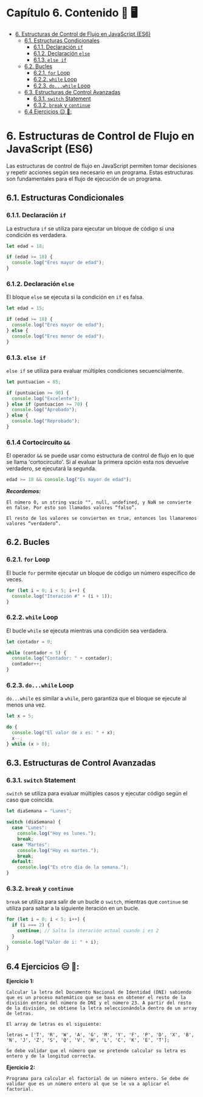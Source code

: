 # **Capítulo 6. Contenido 📝** 🖥️

- [6. Estructuras de Control de Flujo en JavaScript (ES6)](#6-estructuras-de-control-de-flujo-en-javascript-es6)
  - [6.1. Estructuras Condicionales](#61-estructuras-condicionales)
    - [6.1.1. Declaración `if`](#611-declaraci%C3%B3n-if)
    - [6.1.2. Declaración `else`](#612-declaraci%C3%B3n-else)
    - [6.1.3. `else if`](#613-else-if)
  - [6.2. Bucles](#62-bucles)
    - [6.2.1. `for` Loop](#621-for-loop)
    - [6.2.2. `while` Loop](#622-while-loop)
    - [6.2.3. `do...while` Loop](#623-dowhile-loop)
  - [6.3. Estructuras de Control Avanzadas](#63-estructuras-de-control-avanzadas)
    - [6.3.1. `switch` Statement](#631-switch-statement)
    - [6.3.2. `break` y `continue`](#632-break-y-continue)
  - [6.4 Ejercicios 😑 📖:](#64-ejercicios--)

<!-- END doctoc generated TOC please keep comment here to allow auto update -->

# 6. Estructuras de Control de Flujo en JavaScript (ES6)

Las estructuras de control de flujo en JavaScript permiten tomar decisiones y repetir acciones según sea necesario en un programa. Estas estructuras son fundamentales para el flujo de ejecución de un programa.

## 6.1. Estructuras Condicionales

### 6.1.1. Declaración `if`

La estructura `if` se utiliza para ejecutar un bloque de código si una condición es verdadera.

```javascript
let edad = 18;

if (edad >= 18) {
  console.log("Eres mayor de edad");
}
```

### 6.1.2. Declaración `else`

El bloque `else` se ejecuta si la condición en `if` es falsa.

```javascript
let edad = 15;

if (edad >= 18) {
  console.log("Eres mayor de edad");
} else {
  console.log("Eres menor de edad");
}
```

### 6.1.3. `else if`

`else if` se utiliza para evaluar múltiples condiciones secuencialmente.

```javascript
let puntuacion = 85;

if (puntuacion >= 90) {
  console.log("Excelente");
} else if (puntuacion >= 70) {
  console.log("Aprobado");
} else {
  console.log("Reprobado");
}
```

### 6.1.4 Cortocircuito `&&`

El operador `&&` se puede usar como estructura de control de flujo en lo que se llama 'cortocircuito'. Si al evaluar la primera opción esta nos devuelve verdadero, se ejecutará la segunda.

```javascript
edad >= 18 && console.log("Es mayor de edad");
```

_**Recordemos:​**_

`El número 0, un string vacío "", null, undefined, y NaN se convierte en false. Por esto son llamados valores “falso”.​`

`El resto de los valores se convierten en true, entonces los llamaremos valores “verdadero”.`

## 6.2. Bucles

### 6.2.1. `for` Loop

El bucle `for` permite ejecutar un bloque de código un número específico de veces.

```javascript
for (let i = 0; i < 5; i++) {
  console.log("Iteración #" + (i + 1));
}
```

### 6.2.2. `while` Loop

El bucle `while` se ejecuta mientras una condición sea verdadera.

```javascript
let contador = 0;

while (contador < 5) {
  console.log("Contador: " + contador);
  contador++;
}
```

### 6.2.3. `do...while` Loop

`do...while` es similar a `while`, pero garantiza que el bloque se ejecute al menos una vez.

```javascript
let x = 5;

do {
  console.log("El valor de x es: " + x);
  x--;
} while (x > 0);
```

## 6.3. Estructuras de Control Avanzadas

### 6.3.1. `switch` Statement

`switch` se utiliza para evaluar múltiples casos y ejecutar código según el caso que coincida.

```javascript
let diaSemana = "Lunes";

switch (diaSemana) {
  case "Lunes":
    console.log("Hoy es lunes.");
    break;
  case "Martes":
    console.log("Hoy es martes.");
    break;
  default:
    console.log("Es otro día de la semana.");
}
```

### 6.3.2. `break` y `continue`

`break` se utiliza para salir de un bucle o `switch`, mientras que `continue` se utiliza para saltar a la siguiente iteración en un bucle.

```javascript
for (let i = 0; i < 5; i++) {
  if (i === 2) {
    continue; // Salta la iteración actual cuando i es 2
  }
  console.log("Valor de i: " + i);
}
```

## 6.4 Ejercicios 😑 📖:

**Ejercicio 1:**

```
Calcular la letra del Documento Nacional de Identidad (DNI) sabiendo que es un proceso matemático que se basa en obtener el resto de la división entera del número de DNI y el número 23. A partir del resto de la división, se obtiene la letra seleccionándola dentro de un array de letras.

El array de letras es el siguiente:

letras = ['T', 'R', 'W', 'A', 'G', 'M', 'Y', 'F', 'P', 'D', 'X', 'B', 'N', 'J', 'Z', 'S', 'Q', 'V', 'H', 'L', 'C', 'K', 'E', 'T'];

Se debe validar que el número que se pretende calcular su letra es entero y de la longitud correcta.
```

**Ejercicio 2:**

```
Programa para calcular el factorial de un número entero. Se debe de validar que es un número entero al que se le va a aplicar el factorial.

```
